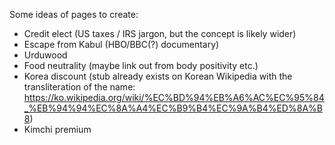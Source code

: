 Some ideas of pages to create:

* Credit elect (US taxes / IRS jargon, but the concept is likely wider)
* Escape from Kabul (HBO/BBC(?) documentary)
* Urduwood
* Food neutrality (maybe link out from body positivity etc.)
* Korea discount (stub already exists on Korean Wikipedia with the transliteration of the name: https://ko.wikipedia.org/wiki/%EC%BD%94%EB%A6%AC%EC%95%84_%EB%94%94%EC%8A%A4%EC%B9%B4%EC%9A%B4%ED%8A%B8)
* Kimchi premium
